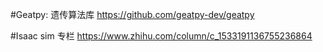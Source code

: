 #Geatpy: 遗传算法库
https://github.com/geatpy-dev/geatpy


#Isaac sim 专栏
https://www.zhihu.com/column/c_1533191136755236864
